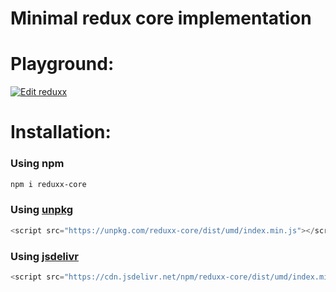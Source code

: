# Minimal redux core implementation

# Playground:

[![Edit reduxx](https://codesandbox.io/static/img/play-codesandbox.svg)](https://codesandbox.io/p/sandbox/reduxx-7v5wrz)

# Installation:

### Using npm

```sh
npm i reduxx-core
```

### Using [unpkg](https://unpkg.com/)

```js
<script src="https://unpkg.com/reduxx-core/dist/umd/index.min.js"></script>
```

### Using [jsdelivr](https://www.jsdelivr.com/package/npm/reduxx-core)

```js
<script src="https://cdn.jsdelivr.net/npm/reduxx-core/dist/umd/index.min.js"></script>
```
